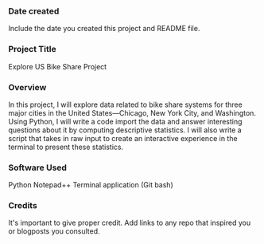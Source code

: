 ### Date created
Include the date you created this project and README file.

### Project Title
Explore US Bike Share Project

### Overview 
In this project, I will explore data related to bike share systems for three major cities in the United States—Chicago, New York City, and Washington. Using Python, I will write a code import the data and answer interesting questions about it by computing descriptive statistics. I will also write a script that takes in raw input to create an interactive experience in the terminal to present these statistics.


### Software Used
Python 
Notepad++
Terminal application (Git bash)


### Credits
It's important to give proper credit. Add links to any repo that inspired you or blogposts you consulted.

